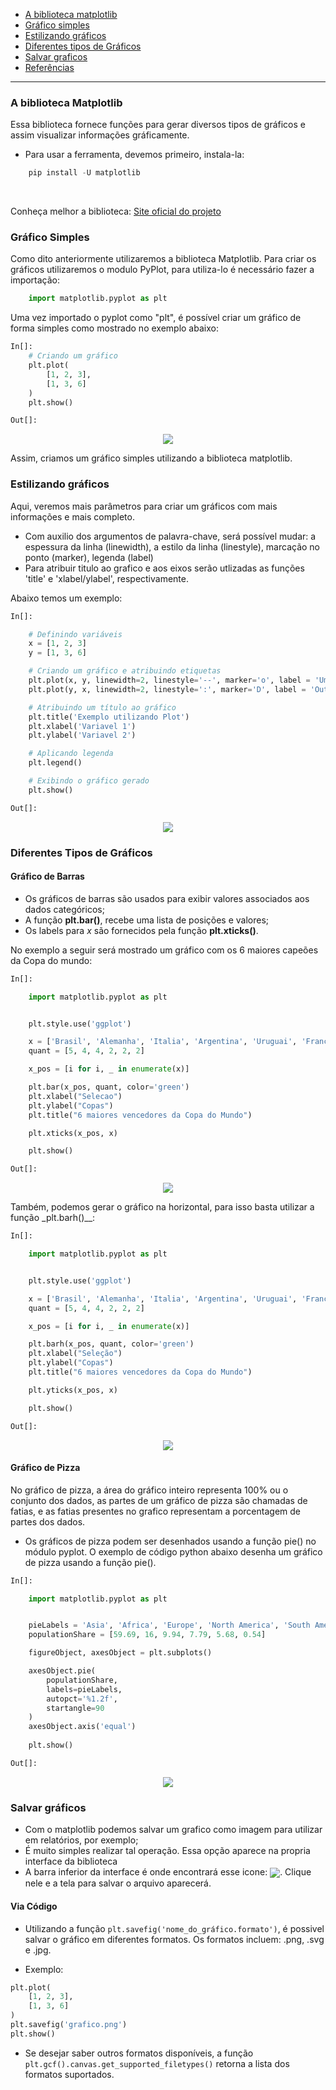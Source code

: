 - [A biblioteca matplotlib](#a-biblioteca-matplotlib)
- [Gráfico simples](#gráfico-simples)
- [Estilizando gráficos](#estilizando-gráficos)
- [Diferentes tipos de Gráficos](#Diferentes-Tipos-de-Gráficos)
- [Salvar graficos]()
- [Referências](#referencias)

----

### A biblioteca Matplotlib

Essa biblioteca fornece funções para gerar diversos tipos de gráficos e assim visualizar informações gráficamente.

- Para usar a ferramenta, devemos primeiro, instala-la:

```python
    pip install -U matplotlib
```
<br>

Conheça melhor a biblioteca:
<a href="https://matplotlib.org/"> Site oficial do projeto</a>

### Gráfico Simples
Como dito anteriormente utilizaremos a biblioteca Matplotlib. Para criar os gráficos utilizaremos o modulo PyPlot, para utiliza-lo é necessário fazer a importação:
```python
    import matplotlib.pyplot as plt
```
Uma vez importado o pyplot como "plt", é possível criar um gráfico de forma simples como mostrado no exemplo abaixo:
```python
In[]:
    # Criando um gráfico
    plt.plot(
        [1, 2, 3], 
        [1, 3, 6]
    )
    plt.show()
```
```python
Out[]:
```
<p align ="center"><img align=center src="plot.png"></p>

Assim, criamos um gráfico simples utilizando a biblioteca matplotlib.

### Estilizando gráficos 
Aqui, veremos mais parâmetros para criar um gráficos com mais informações e mais completo.
* Com auxilio dos argumentos de palavra-chave, será possível mudar: a espessura da linha (linewidth), a estilo da linha (linestyle), marcação no ponto (marker), legenda (label)
* Para atribuir titulo ao grafico e aos eixos serão utlizadas as funções 'title' e 'xlabel/ylabel', respectivamente.

Abaixo temos um exemplo:

```python
In[]:

    # Definindo variáveis
    x = [1, 2, 3]
    y = [1, 3, 6]

    # Criando um gráfico e atribuindo etiquetas
    plt.plot(x, y, linewidth=2, linestyle='--', marker='o', label = 'Uma legenda')
    plt.plot(y, x, linewidth=2, linestyle=':', marker='D', label = 'Outra legenda')

    # Atribuindo um título ao gráfico
    plt.title('Exemplo utilizando Plot')
    plt.xlabel('Variavel 1')
    plt.ylabel('Variavel 2')

    # Aplicando legenda
    plt.legend()

    # Exibindo o gráfico gerado
    plt.show()
```

```python
Out[]:
```
<p align ="center"><img align=center src="plot_aprimorado.png"></p>

### Diferentes Tipos de Gráficos
#### Gráfico de Barras
* Os gráficos de barras são usados para exibir valores associados aos dados categóricos;
* A função __plt.bar()__, recebe uma lista de posições e valores;
* Os labels para *x* são fornecidos pela função __plt.xticks()__.

No exemplo a seguir será mostrado um gráfico com os 6 maiores capeões da Copa do mundo:

```python
In[]:

    import matplotlib.pyplot as plt


    plt.style.use('ggplot')

    x = ['Brasil', 'Alemanha', 'Italia', 'Argentina', 'Uruguai', 'França']
    quant = [5, 4, 4, 2, 2, 2]

    x_pos = [i for i, _ in enumerate(x)]

    plt.bar(x_pos, quant, color='green')
    plt.xlabel("Selecao")
    plt.ylabel("Copas")
    plt.title("6 maiores vencedores da Copa do Mundo")

    plt.xticks(x_pos, x)

    plt.show()
```

```python
Out[]:
```
<p align ="center"><img align=center src="barchart.png"></p>

Também, podemos gerar o gráfico na horizontal, para isso basta utilizar a função _plt.barh()__:


```python
In[]:

    import matplotlib.pyplot as plt


    plt.style.use('ggplot')

    x = ['Brasil', 'Alemanha', 'Italia', 'Argentina', 'Uruguai', 'França']
    quant = [5, 4, 4, 2, 2, 2]

    x_pos = [i for i, _ in enumerate(x)]

    plt.barh(x_pos, quant, color='green')
    plt.xlabel("Seleção")
    plt.ylabel("Copas")
    plt.title("6 maiores vencedores da Copa do Mundo")

    plt.yticks(x_pos, x)

    plt.show()
```

```python
Out[]:
```
<p align ="center"><img align=center src="barcharthorizontal.png"></p>

#### Gráfico de Pizza
No gráfico de pizza, a área do gráfico inteiro representa 100% ou o conjunto dos dados, as partes de um gráfico de pizza são chamadas de fatias, e as fatias presentes no grafico representam a porcentagem de partes dos dados.

* Os gráficos de pizza podem ser desenhados usando a função pie() no módulo pyplot. O exemplo de código python abaixo desenha um gráfico de pizza usando a função pie().

```python
In[]:

    import matplotlib.pyplot as plt


    pieLabels = 'Asia', 'Africa', 'Europe', 'North America', 'South America', 'Australia'
    populationShare = [59.69, 16, 9.94, 7.79, 5.68, 0.54]

    figureObject, axesObject = plt.subplots()

    axesObject.pie(
        populationShare,
        labels=pieLabels,
        autopct='%1.2f',
        startangle=90
    )
    axesObject.axis('equal')
    
    plt.show()
```

```python
Out[]:
```
<p align ="center"><img align=center src="piechart.png"></p>

### Salvar gráficos
- Com o matplotlib podemos salvar um grafico como imagem para utilizar em relatórios, por exemplo;
- É muito simples realizar tal operação. Essa opção aparece na propria interface da biblioteca
- A barra inferior da interface é onde encontrará esse icone: <img align=center src="img/save.png">. Clique nele e a tela para salvar o arquivo aparecerá.

#### Via Código
- Utilizando a função `plt.savefig('nome_do_gráfico.formato')`, é possivel salvar o gráfico em diferentes formatos. Os formatos incluem: .png, .svg e .jpg.

- Exemplo:

```python
plt.plot(
    [1, 2, 3], 
    [1, 3, 6]
)
plt.savefig('grafico.png')
plt.show()
```

- Se desejar saber outros formatos disponíveis, a função `plt.gcf().canvas.get_supported_filetypes()` retorna a lista dos formatos suportados.
